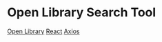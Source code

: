# Open Library Search Tool

[Open Library](https://openlibrary.org/dev/docs/api/search)
[React](https://github.com/facebook/create-react-app)
[Axios](https://github.com/axios/axios)